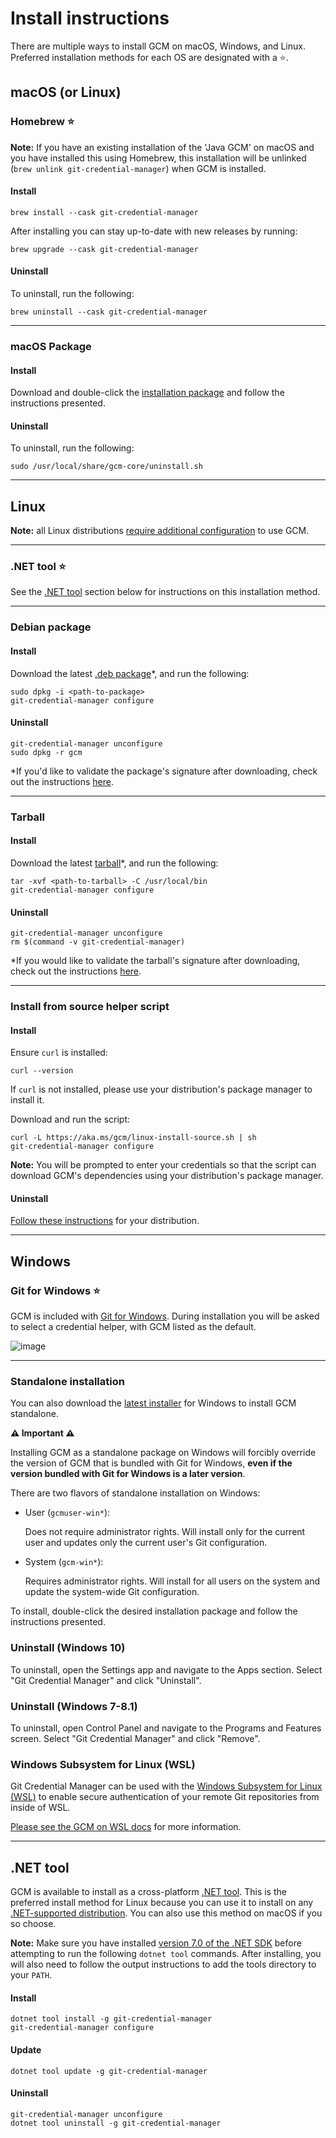 # Install instructions

There are multiple ways to install GCM on macOS, Windows, and Linux. Preferred
installation methods for each OS are designated with a :star:.

## macOS (or Linux)

### Homebrew :star:

**Note:** If you have an existing installation of the 'Java GCM' on macOS and
you have installed this using Homebrew, this installation will be unlinked
(`brew unlink git-credential-manager`) when GCM is installed.

#### Install

```shell
brew install --cask git-credential-manager
```

After installing you can stay up-to-date with new releases by running:

```shell
brew upgrade --cask git-credential-manager
```

#### Uninstall

To uninstall, run the following:

```shell
brew uninstall --cask git-credential-manager
```

---

### macOS Package

#### Install

Download and double-click the [installation package][latest-release] and follow
the instructions presented.

#### Uninstall

To uninstall, run the following:

```shell
sudo /usr/local/share/gcm-core/uninstall.sh
```

---

<!-- this explicit anchor should stay stable so that external docs can link here -->
<!-- markdownlint-disable-next-line no-inline-html -->
<a name="linux-install-instructions"></a>

## Linux

**Note:** all Linux distributions
[require additional configuration][gcm-credstores] to use GCM.

---

### .NET tool :star:

See the [.NET tool](#net-tool) section below for instructions on this
installation method.

---

### Debian package

#### Install

Download the latest [.deb package][latest-release]*, and run the following:

```shell
sudo dpkg -i <path-to-package>
git-credential-manager configure
```

#### Uninstall

```shell
git-credential-manager unconfigure
sudo dpkg -r gcm
```

*If you'd like to validate the package's signature after downloading, check out
the instructions [here][linux-validate-gpg-debian].

---

### Tarball

#### Install

Download the latest [tarball][latest-release]*, and run the following:

```shell
tar -xvf <path-to-tarball> -C /usr/local/bin
git-credential-manager configure
```

#### Uninstall

```shell
git-credential-manager unconfigure
rm $(command -v git-credential-manager)
```

*If you would like to validate the tarball's signature after downloading, check
out the instructions [here][linux-validate-gpg-tarball].

---

### Install from source helper script

#### Install

Ensure `curl` is installed:

```shell
curl --version
```

If `curl` is not installed, please use your distribution's package manager
to install it.

Download and run the script:

```shell
curl -L https://aka.ms/gcm/linux-install-source.sh | sh
git-credential-manager configure
```

**Note:** You will be prompted to enter your credentials so that the script
can download GCM's dependencies using your distribution's package
manager.

#### Uninstall

[Follow these instructions][linux-uninstall] for your distribution.

---

## Windows

### Git for Windows :star:

GCM is included with [Git for Windows][git-for-windows]. During installation
you will be asked to select a credential helper, with GCM listed as the default.

![image][git-for-windows-screenshot]

---

### Standalone installation

You can also download the [latest installer][latest-release] for Windows to
install GCM standalone.

**:warning: Important :warning:**

Installing GCM as a standalone package on Windows will forcibly override the
version of GCM that is bundled with Git for Windows, **even if the version
bundled with Git for Windows is a later version**.

There are two flavors of standalone installation on Windows:

- User (`gcmuser-win*`):

  Does not require administrator rights. Will install only for the current user
  and updates only the current user's Git configuration.

- System (`gcm-win*`):

  Requires administrator rights. Will install for all users on the system and
  update the system-wide Git configuration.

To install, double-click the desired installation package and follow the
instructions presented.

### Uninstall (Windows 10)

To uninstall, open the Settings app and navigate to the Apps section. Select
"Git Credential Manager" and click "Uninstall".

### Uninstall (Windows 7-8.1)

To uninstall, open Control Panel and navigate to the Programs and Features
screen. Select "Git Credential Manager" and click "Remove".

### Windows Subsystem for Linux (WSL)

Git Credential Manager can be used with the [Windows Subsystem for Linux
(WSL)][ms-wsl] to enable secure authentication of your remote Git
repositories from inside of WSL.

[Please see the GCM on WSL docs][gcm-wsl] for more information.

---

## .NET tool

GCM is available to install as a cross-platform [.NET
tool][dotnet-tool]. This is
the preferred install method for Linux because you can use it to install on any
[.NET-supported
distribution][dotnet-supported-distributions]. You
can also use this method on macOS if you so choose.

**Note:** Make sure you have installed [version 7.0 of the .NET
SDK][dotnet-install] before attempting to run the following `dotnet tool`
commands. After installing, you will also need to follow the output instructions
to add the tools directory to your `PATH`.

#### Install

```shell
dotnet tool install -g git-credential-manager
git-credential-manager configure
```

#### Update

```shell
dotnet tool update -g git-credential-manager
```

#### Uninstall

```shell
git-credential-manager unconfigure
dotnet tool uninstall -g git-credential-manager
```

[dotnet-install]: https://learn.microsoft.com/en-us/dotnet/core/install/linux#packages
[dotnet-supported-distributions]: https://learn.microsoft.com/en-us/dotnet/core/install/linux
[dotnet-tool]: https://learn.microsoft.com/en-us/dotnet/core/tools/global-tools
[gcm-credstores]: credstores.md
[gcm-wsl]: wsl.md
[git-for-windows]: https://gitforwindows.org/
[git-for-windows-screenshot]: https://user-images.githubusercontent.com/5658207/140082529-1ac133c1-0922-4a24-af03-067e27b3988b.png
[latest-release]: https://github.com/git-ecosystem/git-credential-manager/releases/latest
[linux-uninstall]: linux-fromsrc-uninstall.md
[linux-validate-gpg-debian]: ./linux-validate-gpg.md#debian-package
[linux-validate-gpg-tarball]: ./linux-validate-gpg.md#tarball
[ms-wsl]: https://aka.ms/wsl#
